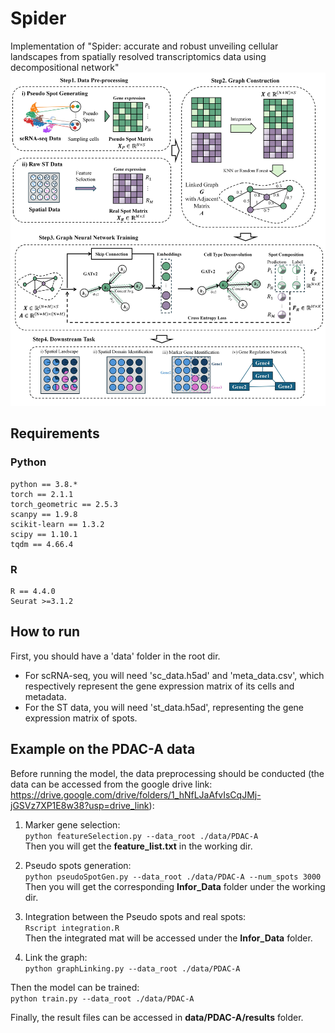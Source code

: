 # Spider
Implementation of "Spider: accurate and robust unveiling cellular landscapes from spatially resolved transcriptomics data using decompositional network"  
![Example Image](images/Spider.jpg)

## Requirements
### Python
    python == 3.8.*  
    torch == 2.1.1  
    torch_geometric == 2.5.3  
    scanpy == 1.9.8  
    scikit-learn == 1.3.2  
    scipy == 1.10.1  
    tqdm == 4.66.4  

### R
    R == 4.4.0  
    Seurat >=3.1.2

## How to run
First, you should have a 'data' folder in the root dir.

- For scRNA-seq, you will need 'sc_data.h5ad' and 'meta_data.csv', which respectively represent the gene expression matrix of its cells and metadata. 
- For the ST data, you will need 'st_data.h5ad', representing the gene expression matrix of spots.  

## Example on the PDAC-A data
Before running the model, the data preprocessing should be conducted (the data can be accessed from the google drive link: https://drive.google.com/drive/folders/1_hNfLJaAfvIsCqJMj-jGSVz7XP1E8w38?usp=drive_link):  
1. Marker gene selection:  
    `python featureSelection.py --data_root ./data/PDAC-A`   
    Then you will get the **feature_list.txt** in the working dir.

2. Pseudo spots generation:   
    `python pseudoSpotGen.py --data_root ./data/PDAC-A --num_spots 3000`  
    Then you will get the corresponding **Infor_Data** folder under the working dir.
3. Integration between the Pseudo spots and real spots:  
    `Rscript integration.R`   
    Then the integrated mat will be accessed under the **Infor_Data** folder.
4. Link the graph:  
    `python graphLinking.py --data_root ./data/PDAC-A`  

Then the model can be trained:  
`python train.py --data_root ./data/PDAC-A`

Finally, the result files can be accessed in **data/PDAC-A/results** folder.
